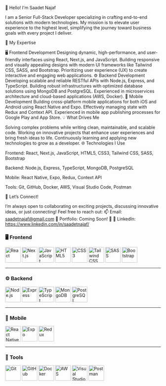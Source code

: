 👋 Hello! I'm Saadet Najaf

I am a Senior Full-Stack Developer specializing in crafting end-to-end solutions with modern technologies. My mission is to elevate user experience to the highest level, simplifying the journey toward business goals with every project I deliver.

🚀 My Expertise

🖥️ Frontend Development
Designing dynamic, high-performance, and user-friendly interfaces using React, Next.js, and JavaScript.
Building responsive and visually appealing designs with modern UI frameworks like Tailwind CSS, SASS, and Bootstrap.
Prioritizing user experience (UX) to create interactive and engaging web applications.
⚙️ Backend Development
Developing scalable and reliable RESTful APIs with Node.js, Express, and TypeScript.
Building robust infrastructures with optimized database solutions using MongoDB and PostgreSQL.
Experienced in microservices architecture and cloud-based applications (AWS, Docker).
📱 Mobile Development
Building cross-platform mobile applications for both iOS and Android using React Native and Expo.
Effectively managing state with Redux and Context API.
Experienced in mobile app publishing processes for Google Play and App Store.
💡 What Drives Me

Solving complex problems while writing clean, maintainable, and scalable code.
Working on innovative projects that enhance user experiences and bring fresh ideas to life.
Continuously learning and applying new technologies to grow as a developer.
🌐 Technologies I Use

Frontend:
React, Next.js, JavaScript, HTML5, CSS3, Tailwind CSS, SASS, Bootstrap

Backend:
Node.js, Express, TypeScript, MongoDB, PostgreSQL

Mobile:
React Native, Expo, Redux, Context API

Tools:
Git, GitHub, Docker, AWS, Visual Studio Code, Postman

💬 Let’s Connect!

I’m always open to collaborating on exciting projects, discussing innovative ideas, or just connecting! Feel free to reach out:
📫 Email: saadetnajaf@gmail.com
💼 Portfolio: Coming Soon! 🚀
🔗 LinkedIn: https://www.linkedin.com/in/saadetnajaf/



### 🖥️ **Frontend**
<img src="https://upload.wikimedia.org/wikipedia/commons/a/a7/React-icon.svg" width="50" height="50" alt="React" />  <img src="https://upload.wikimedia.org/wikipedia/commons/8/8e/Nextjs-logo.svg" width="50" height="50" alt="Next.js" /> <img src="https://upload.wikimedia.org/wikipedia/commons/6/6a/JavaScript-logo.png" width="50" height="50" alt="JavaScript" /> <img src="https://upload.wikimedia.org/wikipedia/commons/6/61/HTML5_logo_and_wordmark.svg" width="50" height="50" alt="HTML5" /> <img src="https://upload.wikimedia.org/wikipedia/commons/d/d5/CSS3_logo_and_wordmark.svg" width="50" height="50" alt="CSS3" /> <img src="https://upload.wikimedia.org/wikipedia/commons/d/d5/Tailwind_CSS_Logo.svg" width="50" height="50" alt="Tailwind CSS" /> <img src="https://upload.wikimedia.org/wikipedia/commons/9/96/Sass_Logo_Color.svg" width="50" height="50" alt="SASS" /> <img src="https://upload.wikimedia.org/wikipedia/commons/b/b2/Bootstrap_logo.svg" width="50" height="50" alt="Bootstrap" />

---

### ⚙️ **Backend**
<img src="https://upload.wikimedia.org/wikipedia/commons/d/d9/Node.js_logo.svg" width="50" height="50" alt="Node.js" /> <img src="https://upload.wikimedia.org/wikipedia/commons/6/64/Expressjs.png" width="50" height="50" alt="Express" /> <img src="https://upload.wikimedia.org/wikipedia/commons/4/4c/TypeScript_Logo_2020.svg" width="50" height="50" alt="TypeScript" /> <img src="https://upload.wikimedia.org/wikipedia/commons/9/93/MongoDB_Logo.svg" width="50" height="50" alt="MongoDB" /> <img src="https://upload.wikimedia.org/wikipedia/commons/2/29/Postgresql_elephant.svg" width="50" height="50" alt="PostgreSQL" />

---

### 📱 **Mobile**
<img src="https://upload.wikimedia.org/wikipedia/commons/a/a7/React-icon.svg" width="50" height="50" alt="React Native" /> <img src="[https://upload.wikimedia.org/wikipedia/commons/3/3c/Expo_Logo.svg](https://encrypted-tbn0.gstatic.com/images?q=tbn:ANd9GcQ92Y0km7IV28UhZsRkx1Xvdxiyc_aN_I6rWA&s)" width="50" height="50" alt="Expo" /> <img src="https://upload.wikimedia.org/wikipedia/commons/4/49/Redux.png" width="50" height="50" alt="Redux" />

---

### 🔧 **Tools**
<img src="https://upload.wikimedia.org/wikipedia/commons/3/3f/Git_icon.svg" width="50" height="50" alt="Git" /> <img src="https://upload.wikimedia.org/wikipedia/commons/9/91/Octicons-mark-github.svg" width="50" height="50" alt="GitHub" /> <img src="https://upload.wikimedia.org/wikipedia/commons/4/4e/Docker_%28container_engine%29_logo.svg" width="50" height="50" alt="Docker" /> <img src="https://upload.wikimedia.org/wikipedia/commons/9/93/Amazon_Web_Services_Logo.svg" width="50" height="50" alt="AWS" /> <img src="https://upload.wikimedia.org/wikipedia/commons/9/9a/Visual_Studio_Code_1.35_icon.svg" width="50" height="50" alt="Visual Studio Code" /> <img src="https://upload.wikimedia.org/wikipedia/commons/c/c2/Postman_%28software%29.png" width="50" height="50" alt="Postman" />
